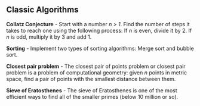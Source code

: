Classic Algorithms
-----------------

**Collatz Conjecture** - Start with a number *n > 1*. Find the number of steps
it takes to reach one using the following process: If *n* is even, divide it by
2. If *n* is odd, multiply it by 3 and add 1.

**Sorting** - Implement two types of sorting algorithms: Merge sort and bubble
sort.

**Closest pair problem** - The closest pair of points problem or closest pair
problem is a problem of computational geometry: given *n* points in metric
space, find a pair of points with the smallest distance between them.

**Sieve of Eratosthenes** - The sieve of Eratosthenes is one of the most
efficient ways to find all of the smaller primes (below 10 million or so).

